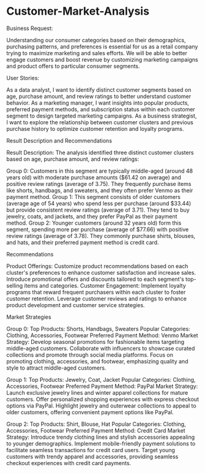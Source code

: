 # Customer-Market-Analysis
Business Request: 

Understanding our consumer categories based on their demographics, purchasing patterns, and preferences is essential for us as a retail company trying to maximize marketing and sales efforts. We will be able to better engage customers and boost revenue by customizing marketing campaigns and product offers to particular consumer segments.

User Stories:

As a data analyst, I want to identify distinct customer segments based on age, purchase amount, and review ratings to better understand customer behavior.
As a marketing manager, I want insights into popular products, preferred payment methods, and subscription status within each customer segment to design targeted marketing campaigns.
As a business strategist, I want to explore the relationship between customer clusters and previous purchase history to optimize customer retention and loyalty programs.

Result Description and Recommendations

Result Description:
The analysis identified three distinct customer clusters based on age, purchase amount, and review ratings:

Group 0: 
Customers in this segment are typically middle-aged (around 48 years old) with moderate purchase amounts ($61.42 on average) and positive review ratings (average of 3.75). They frequently purchase items like shorts, handbags, and sweaters, and they often prefer Venmo as their payment method.
Group 1: 
This segment consists of older customers (average age of 54 years) who spend less per purchase (around $33.44) but provide consistent review ratings (average of 3.71). They tend to buy jewelry, coats, and jackets, and they prefer PayPal as their payment method.
Group 2: 
Younger customers (around 32 years old) form this segment, spending more per purchase (average of $77.66) with positive review ratings (average of 3.78). They commonly purchase shirts, blouses, and hats, and their preferred payment method is credit card.




Recommendations

Product Offerings:
Customize product recommendations based on each cluster's preferences to enhance customer satisfaction and increase sales.
Introduce promotional offers and discounts tailored to each segment's top-selling items and categories.
Customer Engagement:
Implement loyalty programs that reward frequent purchasers within each cluster to foster customer retention.
Leverage customer reviews and ratings to enhance product development and customer service strategies.

Market Strategies 

Group 0:
Top Products: Shorts, Handbags, Sweaters
Popular Categories: Clothing, Accessories, Footwear
Preferred Payment Method: Venmo
Market Strategy:
Develop seasonal promotions for fashionable items targeting middle-aged customers.
Collaborate with influencers to showcase curated collections and promote through social media platforms.
Focus on promoting clothing, accessories, and footwear, emphasizing quality and style to attract middle-aged customers.

Group 1:
Top Products: Jewelry, Coat, Jacket
Popular Categories: Clothing, Accessories, Footwear
Preferred Payment Method: PayPal
Market Strategy:
Launch exclusive jewelry lines and winter apparel collections for mature customers.
Offer personalized shopping experiences with express checkout options via PayPal.
Highlight jewelry and outerwear collections to appeal to older customers, offering convenient payment options like PayPal.

Group 2:
Top Products: Shirt, Blouse, Hat
Popular Categories: Clothing, Accessories, Footwear
Preferred Payment Method: Credit Card
Market Strategy:
Introduce trendy clothing lines and stylish accessories appealing to younger demographics.
Implement mobile-friendly payment solutions to facilitate seamless transactions for credit card users.
Target young customers with trendy apparel and accessories, providing seamless checkout experiences with credit card payments.
